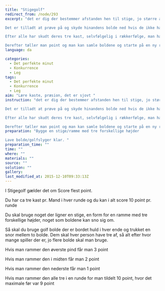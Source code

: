 ```yaml
---
title: "Stigegolf"
redirect_from: /node/293
excerpt: "det er dig der bestemmer afstanden hen til stige, jo større afstand jo sværere bliver det.

Det er tilladt at prøve på og skyde hinandens bolde ned hvis de ikke har hængt sig helt fast på pinden.

Efter alle har skudt deres tre kast, selvfølgelig i rækkerfølge, man har et kast af gangen.

Derefter tæller man point og man kan samle boldene og starte på en ny runde."
language: da

categories: 
  - Det perfekte minut
  - Konkurrence
  - Leg
tags: 
  - Det perfekte minut
  - Konkurrence
  - Leg
aim: "Lære kaste, præsion, det er sjovt "
instruction: "det er dig der bestemmer afstanden hen til stige, jo større afstand jo sværere bliver det.

Det er tilladt at prøve på og skyde hinandens bolde ned hvis de ikke har hængt sig helt fast på pinden.

Efter alle har skudt deres tre kast, selvfølgelig i rækkerfølge, man har et kast af gangen.

Derefter tæller man point og man kan samle boldene og starte på en ny runde."
preparation: "Bygge en stige/ramme med tre forskellige højder 

Lave bolde/golfslyger klar. "
preparation_time: ""
time: ""
where: ""
materials: ""
source: ""
solution: ""
gallery:
last_modified_at: 2015-12-10T09:33:13Z
---
```

I Stigegolf gælder det om Score flest point.

Du har ca tre kast pr. Mand i hver runde og du kan i alt score 10 point pr. runde

Du skal bruge noget der ligner en stige, en form for en ramme med tre forskellige højder, noget som boldene kan sno sig om.

Så skal du bruge golf bolde der er bordet huld i hver ende og trukket en snor mellem to bolde. Dem skal hver person have tre af, så alt efter hvor mange spiller der er, jo flere bolde skal man bruge.

Hvis man rammer den øverste pind får man 3 point

Hvis man rammer den i midten får man 2 point

Hvis man rammer den nederste får man 1 point

Hvis man rammer den alle tre i en runde for man tildelt 10 point, hvor det maximale før var 9 point
